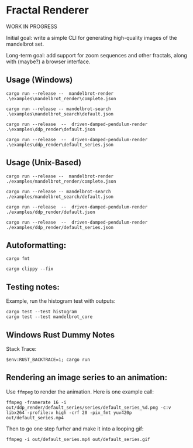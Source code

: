 # Fractal Renderer

WORK IN PROGRESS

Initial goal:  write a simple CLI for generating high-quality images of the mandelbrot set.

Long-term goal:  add support for zoom sequences and other fractals, along with (maybe?) a browser interface.

## Usage (Windows)

```
cargo run --release --  mandelbrot-render .\examples\mandelbrot_render\complete.json
```

```
cargo run --release -- mandelbrot-search .\examples\mandelbrot_search\default.json
```

```
cargo run --release  --  driven-damped-pendulum-render  .\examples\ddp_render\default.json
```
```
cargo run --release  --  driven-damped-pendulum-render  .\examples\ddp_render\default_series.json
```

## Usage (Unix-Based)

```
cargo run --release --  mandelbrot-render ./examples/mandelbrot_render/complete.json
```

```
cargo run --release -- mandelbrot-search ./examples/mandelbrot_search/default.json
```

```
cargo run --release  --  driven-damped-pendulum-render  ./examples/ddp_render/default.json
```
```
cargo run --release  --  driven-damped-pendulum-render  ./examples/ddp_render/default_series.json
```

## Autoformatting:

```
cargo fmt
```
```
cargo clippy --fix
```

## Testing notes:

Example, run the histogram test with outputs:
```
cargo test --test histogram
cargo test --test mandelbrot_core
```

## Windows Rust Dummy Notes

Stack Trace:
```
$env:RUST_BACKTRACE=1; cargo run
```

## Rendering an image series to an animation:
Use `ffmpeg` to render the animation. Here is one example call:
```
ffmpeg -framerate 16 -i out/ddp_render/default_series/series/default_series_%d.png -c:v libx264 -profile:v high -crf 20 -pix_fmt yuv420p out/default_series.mp4
```

Then to go one step furher and make it into a looping gif:
```
ffmpeg -i out/default_series.mp4 out/default_series.gif
```
